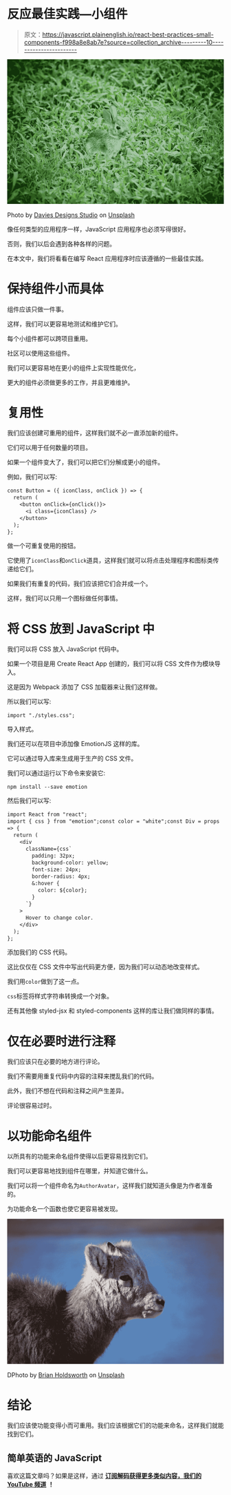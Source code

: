 # 反应最佳实践—小组件

> 原文：<https://javascript.plainenglish.io/react-best-practices-small-components-f998a8e8ab7e?source=collection_archive---------10----------------------->

![](img/2b0a4b8bb8c5e5af5c7dbece0674f1fb.png)

Photo by [Davies Designs Studio](https://unsplash.com/@davies_designs?utm_source=medium&utm_medium=referral) on [Unsplash](https://unsplash.com?utm_source=medium&utm_medium=referral)

像任何类型的应用程序一样，JavaScript 应用程序也必须写得很好。

否则，我们以后会遇到各种各样的问题。

在本文中，我们将看看在编写 React 应用程序时应该遵循的一些最佳实践。

# 保持组件小而具体

组件应该只做一件事。

这样，我们可以更容易地测试和维护它们。

每个小组件都可以跨项目重用。

社区可以使用这些组件。

我们可以更容易地在更小的组件上实现性能优化，

更大的组件必须做更多的工作，并且更难维护。

# 复用性

我们应该创建可重用的组件，这样我们就不必一直添加新的组件。

它们可以用于任何数量的项目。

如果一个组件变大了，我们可以把它们分解成更小的组件。

例如，我们可以写:

```
const Button = ({ iconClass, onClick }) => {
  return (
    <button onClick={onClick()}>
      <i class={iconClass} />
    </button>
  );
};
```

做一个可重复使用的按钮。

它使用了`iconClass`和`onClick`道具，这样我们就可以将点击处理程序和图标类传递给它们。

如果我们有重复的代码，我们应该把它们合并成一个。

这样，我们可以只用一个图标做任何事情。

# 将 CSS 放到 JavaScript 中

我们可以将 CSS 放入 JavaScript 代码中。

如果一个项目是用 Create React App 创建的，我们可以将 CSS 文件作为模块导入。

这是因为 Webpack 添加了 CSS 加载器来让我们这样做。

所以我们可以写:

```
import "./styles.css";
```

导入样式。

我们还可以在项目中添加像 EmotionJS 这样的库。

它可以通过导入库来生成用于生产的 CSS 文件。

我们可以通过运行以下命令来安装它:

```
npm install --save emotion
```

然后我们可以写:

```
import React from "react";
import { css } from "emotion";const color = "white";const Div = props => {
  return (
    <div
      className={css`
        padding: 32px;
        background-color: yellow;
        font-size: 24px;
        border-radius: 4px;
        &:hover {
          color: ${color};
        }
      `}
    >
      Hover to change color.
    </div>
  );
};
```

添加我们的 CSS 代码。

这比仅仅在 CSS 文件中写出代码更方便，因为我们可以动态地改变样式。

我们用`color`做到了这一点。

`css`标签将样式字符串转换成一个对象。

还有其他像 styled-jsx 和 styled-components 这样的库让我们做同样的事情。

# 仅在必要时进行注释

我们应该只在必要的地方进行评论。

我们不需要用重复代码中内容的注释来搅乱我们的代码。

此外，我们不想在代码和注释之间产生差异。

评论很容易过时。

# 以功能命名组件

以所具有的功能来命名组件使得以后更容易找到它们。

我们可以更容易地找到组件在哪里，并知道它做什么。

我们可以将一个组件命名为`AuthorAvatar`，这样我们就知道头像是为作者准备的。

为功能命名一个函数也使它更容易被发现。

![](img/6667bed4618774970060add73ef7f9ad.png)

DPhoto by [Brian Holdsworth](https://unsplash.com/@holdsworthdesign?utm_source=medium&utm_medium=referral) on [Unsplash](https://unsplash.com?utm_source=medium&utm_medium=referral)

# 结论

我们应该使功能变得小而可重用。我们应该根据它们的功能来命名，这样我们就能找到它们。

## **简单英语的 JavaScript**

喜欢这篇文章吗？如果是这样，通过 [**订阅解码获得更多类似内容，我们的 YouTube 频道**](https://www.youtube.com/channel/UCtipWUghju290NWcn8jhyAw) **！**